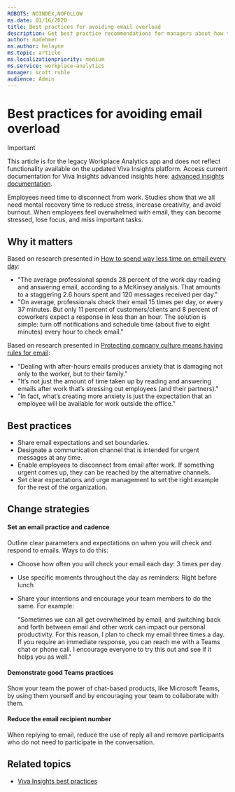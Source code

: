 ```yaml
---
ROBOTS: NOINDEX,NOFOLLOW
ms.date: 01/16/2020
title: Best practices for avoiding email overload
description: Get best practice recommendations for managers about how to avoid email overload
author: madehmer
ms.author: helayne
ms.topic: article
ms.localizationpriority: medium 
ms.service: workplace-analytics
manager: scott.ruble
audience: Admin
---
```


# Best practices for avoiding email overload


>[!Important]
>This article is for the legacy Workplace Analytics app and does not reflect functionality available on the updated Viva Insights platform. Access current documentation for Viva Insights advanced insights here: [advanced insights documentation](../advanced/introduction-to-advanced-insights.md).

Employees need time to disconnect from work. Studies show that we all need mental recovery time to reduce stress, increase creativity, and avoid burnout. When employees feel overwhelmed with email, they can become stressed, lose focus, and miss important tasks.

## Why it matters

Based on research presented in [How to spend way less time on email every day](https://insights.office.com/time-management/how-to-spend-way-less-time-on-email-every-day/):

* "The average professional spends 28 percent of the work day reading and answering email, according to a McKinsey analysis. That amounts to a staggering 2.6 hours spent and 120 messages received per day."
* "On average, professionals check their email 15 times per day, or every 37 minutes. But only 11 percent of customers/clients and 8 percent of coworkers expect a response in less than an hour. The solution is simple: turn off notifications and schedule time (about five to eight minutes) every hour to check email."

Based on research presented in [Protecting company culture means having rules for email](https://insights.office.com/productivity/protecting-company-culture-from-after-hours-work/):

* “Dealing with after-hours emails produces anxiety that is damaging not only to the worker, but to their family."
* "It’s not just the amount of time taken up by reading and answering emails after work that’s stressing out employees (and their partners)."
* "In fact, what’s creating more anxiety is just the expectation that an employee will be available for work outside the office.”

## Best practices

* Share email expectations and set boundaries.
* Designate a communication channel that is intended for urgent messages at any time.  
* Enable employees to disconnect from email after work. If something urgent comes up, they can be reached by the alternative channels.
* Set clear expectations and urge management to set the right example for the rest of the organization.

## Change strategies

#### Set an email practice and cadence

Outline clear parameters and expectations on when you will check and respond to emails. Ways to do this:  

* Choose how often you will check your email each day: 3 times per day
* Use specific moments throughout the day as reminders: Right before lunch
* Share your intentions and encourage your team members to do the same. For example:

   "Sometimes we can all get overwhelmed by email, and switching back and forth between email and other work can impact our personal productivity. For this reason, I plan to check my email three times a day. If you require an immediate response, you can reach me with a Teams chat or phone call. I encourage everyone to try this out and see if it helps you as well."

#### Demonstrate good Teams practices

Show your team the power of chat-based products, like Microsoft Teams, by using them yourself and by encouraging your team to collaborate with them.

#### Reduce the email recipient number

When replying to email, reduce the use of reply all and remove participants who do not need to participate in the conversation.

## Related topics

* [Viva Insights best practices](best-practices.md)

